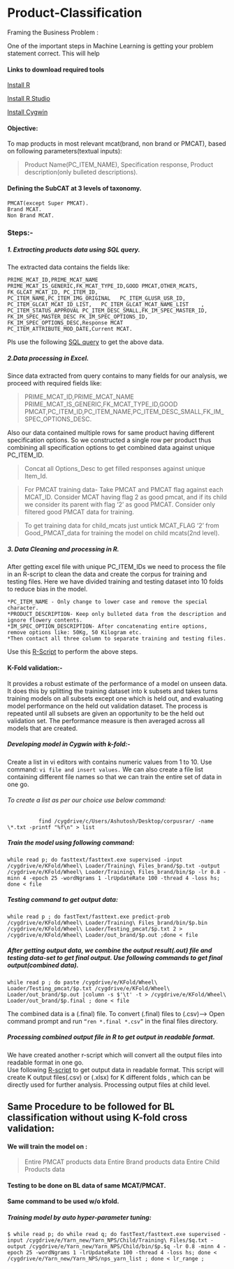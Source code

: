 # Product-Classification

Framing the Business Problem :

One of the important steps in Machine Learning is getting your problem statement correct.  This will help

#### Links to download required tools

[Install R](https://cran.r-project.org/bin/windows/base/)

[Install R Studio](https://www.rstudio.com/products/rstudio/download/)

[Install Cygwin](http://www.cygwin.com/install.html)


#### Objective:
To map products in most relevant mcat(brand, non brand or PMCAT), based on following parameters(textual inputs):
> Product Name(PC_ITEM_NAME),
> Specification response,
> Product description(only bulleted descriptions).

#### Defining the SubCAT at 3 levels of taxonomy. 
```
PMCAT(except Super PMCAT).
Brand MCAT.
Non Brand MCAT.
```

### Steps:-

##### 1. Extracting products data using SQL query. 

The extracted data contains the fields like:
```
PRIME_MCAT_ID,PRIME_MCAT_NAME	PRIME_MCAT_IS_GENERIC,FK_MCAT_TYPE_ID,GOOD PMCAT,OTHER_MCATS,	FK_GLCAT_MCAT_ID, PC_ITEM_ID, 
PC_ITEM_NAME,PC_ITEM_IMG_ORIGINAL	PC_ITEM_GLUSR_USR_ID, PC_ITEM_GLCAT_MCAT_ID_LIST, 	PC_ITEM_GLCAT_MCAT_NAME_LIST	,
PC_ITEM_STATUS_APPROVAL	PC_ITEM_DESC_SMALL,FK_IM_SPEC_MASTER_ID, FK_IM_SPEC_MASTER_DESC	FK_IM_SPEC_OPTIONS_ID, 
FK_IM_SPEC_OPTIONS_DESC,Response MCAT	PC_ITEM_ATTRIBUTE_MOD_DATE,Current MCAT.
```
Pls use the following [SQL query](https://docs.google.com/document/d/1HRJ7gVkiH1n5XFMAnLUbnYqmAFCD3Kt3zS4eS-d-dSU/edit?usp=sharing) to get the above data.

##### 2.Data processing in Excel. 
Since data extracted from query contains to many fields for our analysis, we proceed with required fields like:

> PRIME_MCAT_ID,PRIME_MCAT_NAME	PRIME_MCAT_IS_GENERIC,FK_MCAT_TYPE_ID,GOOD 
> PMCAT,PC_ITEM_ID,PC_ITEM_NAME,PC_ITEM_DESC_SMALL,FK_IM_SPEC_OPTIONS_DESC.

Also our data contained multiple rows for same product having different specification options. So we constructed a single row per product thus combining all specification options to get combined data against unique PC_ITEM_ID.
> Concat all Options_Desc to get filled responses against unique Item_Id.

> For PMCAT training data- Take PMCAT and PMCAT flag against each MCAT_ID. Consider MCAT having flag 2 as good pmcat, and if its child 
> we consider its parent with flag ‘2’ as good PMCAT.
> Consider only filtered good PMCAT data for training.

> To get training data for child_mcats just untick MCAT_FLAG ‘2’ from Good_PMCAT_data for training the model on child mcats(2nd level).

##### 3. Data Cleaning and processing in R.
After getting excel file with unique PC_ITEM_IDs we need to process the file in an R-script to clean the data and create the corpus for training and testing files. Here we have divided training and testing dataset into 10 folds to reduce bias in the model. 
```
*PC_ITEM_NAME - Only change to lower case and remove the special character.
*PRODUCT_DESCRIPTION- Keep only bulleted data from the description and ignore flowery contents.
*IM_SPEC_OPTION_DESCRIPTION- After concatenating entire options, remove options like: 50Kg, 50 Kilogram etc.
*Then contact all three column to separate training and testing files.
```

Use this  [R-Script](https://docs.google.com/document/d/1xIrCenWrLn1MFzNp6IUB1Z81mgpgfbZTJIIv_XIGFUQ/edit?usp=sharing) to perform the above steps.

#### K-Fold validation:- 
It provides a robust estimate of the performance of a model on unseen data. It does this by splitting the training dataset into k subsets and takes turns training models on all subsets except one which is held out, and evaluating model performance on the held out validation dataset. The process is repeated until all subsets are given an opportunity to be the held out validation set. The performance measure is then averaged across all models that are created.

##### Developing model in Cygwin with k-fold:-
Create a list in vi editors with contains numeric values from 1 to 10. 
Use command: ```vi file and insert values.```
We can also create a file list containing different file names so that we can train the entire set of data in one go.
###### To create a list as per our choice use below command:

```           find /cygdrive/c/Users/Ashutosh/Desktop/corpusrar/ -name \*.txt -printf "%f\n" > list ```


##### Train the model using following command: 
```
while read p; do fasttext/fasttext.exe supervised -input /cygdrive/e/KFold/Wheel\ Loader/Training\ Files_brand/$p.txt -output /cygdrive/e/KFold/Wheel\ Loader/Training\ Files_brand/bin/$p -lr 0.8 -minn 4 -epoch 25 -wordNgrams 1 -lrUpdateRate 100 -thread 4 -loss hs; done < file
```
##### Testing command to get output data:
```
while read p ; do fastText/fasttext.exe predict-prob /cygdrive/e/KFold/Wheel\ Loader/Training\ Files_brand/bin/$p.bin /cygdrive/e/KFold/Wheel\ Loader/Testing_pmcat/$p.txt 2 > /cygdrive/e/KFold/Wheel\ Loader/out_brand/$p.out ;done < file 
```
##### After getting output data, we combine the output result(.out) file and testing data-set to get final output. Use following commands to get final output(combined data).
```
while read p ; do paste /cygdrive/e/KFold/Wheel\ Loader/Testing_pmcat/$p.txt /cygdrive/e/KFold/Wheel\ Loader/out_brand/$p.out |column -s $'\t' -t > /cygdrive/e/KFold/Wheel\ Loader/out_brand/$p.final ; done < file
```

The combined data is a (.final) file. To convert (.final) files to (.csv)--> Open command prompt and run ``` “ren *.final *.csv” ``` in the final files directory.

##### Processing combined output file in R to get output in readable format.
We have created another r-script which will convert all the output files into readable format in one go.  
Use following [R-script](https://docs.google.com/document/d/1qNoWZFzQIGHnFQ4voRTvRODQR8ELbA0mp5SjzLcZKFA/edit?usp=sharing) to get output data in readable format.
This script will create K output files(.csv) or (.xlsx) for K different folds , which can be directly used for further analysis.
Processing output files at child level.


## Same Procedure to be followed for BL classification without using K-fold cross validation:

#### We will train the model on :
> Entire PMCAT products data
> Entire Brand products data
> Entire Child Products data

#### Testing to be done on BL data of same MCAT/PMCAT. 
#### Same command to be used w/o kfold.


##### Training model by auto hyper-parameter tuning:
```
$ while read p; do while read q; do fastText/fasttext.exe supervised -input /cygdrive/e/Yarn_new/Yarn_NPS/Child/Training\ Files/$q.txt -output /cygdrive/e/Yarn_new/Yarn_NPS/Child/bin/$p.$q -lr 0.8 -minn 4 -epoch 25 -wordNgrams 1 -lrUpdateRate 100 -thread 4 -loss hs; done < /cygdrive/e/Yarn_new/Yarn_NPS/nps_yarn_list ; done < lr_range ;
```
